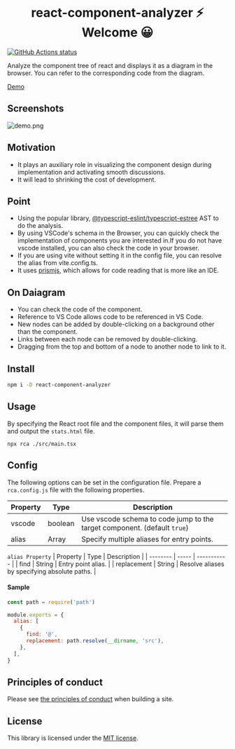 <h1 align="center">react-component-analyzer ⚡ Welcome 😀</h1>

<p align="left">
  <a href="https://github.com/actions/setup-node"><img alt="GitHub Actions status" src="https://github.com/activeguild/react-component-analyzer/workflows/automatic%20release/badge.svg" style="max-width:100%;"></a>
</p>

Analyze the component tree of react and displays it as a diagram in the browser.
You can refer to the corresponding code from the diagram.

[Demo](https://hardcore-fermat-22326b.netlify.app/)

## Screenshots

![demo.png](https://user-images.githubusercontent.com/39351982/151507430-aa84e421-f77f-45aa-ba76-76504ebd7610.png)

## Motivation

- It plays an auxiliary role in visualizing the component design during implementation and activating smooth discussions.
- It will lead to shrinking the cost of development.

## Point

- Using the popular library, [@typescript-eslint/typescript-estree](https://github.com/typescript-eslint/typescript-eslint/tree/main/packages/typescript-estree) AST to do the analysis.
- By using VSCode's schema in the Browser, you can quickly check the implementation of components you are interested in.If you do not have vscode installed, you can also check the code in your browser.
- If you are using vite without setting it in the config file, you can resolve the alias from vite.config.ts.
- It uses [prismjs](https://github.com/PrismJS/prism/), which allows for code reading that is more like an IDE.

## On Daiagram

- You can check the code of the component.
- Reference to VS Code allows code to be referenced in VS Code.
- New nodes can be added by double-clicking on a background other than the component.
- Links between each node can be removed by double-clicking.
- Dragging from the top and bottom of a node to another node to link to it.

## Install

```bash
npm i -D react-component-analyzer
```

## Usage

By specifying the React root file and the component files, it will parse them and output the `stats.html` file.

```
npx rca ./src/main.tsx
```

## Config

The following options can be set in the configuration file.
Prepare a `rca.config.js` file with the following properties.

| Property | Type    | Description                                                              |
| -------- | ------- | ------------------------------------------------------------------------ |
| vscode   | boolean | Use vscode schema to code jump to the target component. (default `true`) |
| alias    | Array   | Specify multiple aliases for entry points.                               |

`alias Property`
| Property | Type | Description |
| -------- | ----- | ----------- |
| find | String | Entry point alias. |
| replacement | String | Resolve aliases by specifying absolute paths. |

#### Sample

```js
const path = require('path')

module.exports = {
  alias: [
    {
      find: '@',
      replacement: path.resolve(__dirname, 'src'),
    },
  ],
}
```

## Principles of conduct

Please see [the principles of conduct](https://github.com/activeguild/react-component-analyzer/blob/master/.github/CONTRIBUTING.md) when building a site.

## License

This library is licensed under the [MIT license](https://github.com/activeguild/react-component-analyzer/blob/master/LICENSE).
